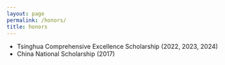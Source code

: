 ```yaml
---
layout: page
permalink: /honors/
title: honors
---
```


+ Tsinghua Comprehensive Excellence Scholarship (2022, 2023, 2024)
+ China National Scholarship (2017)